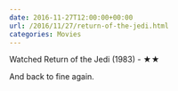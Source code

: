 ```yaml
---
date: 2016-11-27T12:00:00+00:00
url: /2016/11/27/return-of-the-jedi.html
categories: Movies
---
```

Watched Return of the Jedi (1983) - ★★

And back to fine again.


